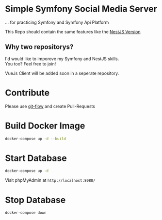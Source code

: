 # Simple Symfony Social Media Server

... for practicing Symfony and Symfony Api Platform

This Repo should contain the same features like the [NestJS Version](https://github.com/ColiZei/nestjs-social-media)

## Why two repositorys?

I'd would like to imporove my Symfony and NestJS skills.  
You too? Feel free to join!  

VueJs Client will be added soon in a seperate repository.

# Contribute

Please use [git-flow](https://danielkummer.github.io/git-flow-cheatsheet/index.html) and create Pull-Requests

# Build Docker Image

```bash
docker-compose up -d --build
```

# Start Database

```bash
docker-compose up -d
```

Visit phpMyAdmin at `http://localhost:8088/`

# Stop Database

```bash
docker-compose down
```

